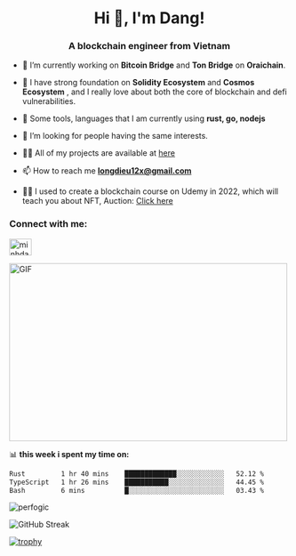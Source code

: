 <h1 align="center">Hi 👋, I'm Dang!</h1>
<h3 align="center">A blockchain engineer from Vietnam</h3>

- 🌱 I’m currently working on **Bitcoin Bridge** and **Ton Bridge** on **Oraichain**.

- 📖 I have strong foundation on **Solidity Ecosystem** and **Cosmos Ecosystem** , and I really love about both the core of blockchain and defi vulnerabilities.

- 💬 Some tools, languages that I am currently using **rust, go, nodejs**

- 🤝 I’m looking for people having the same interests.

- 👨‍💻 All of my projects are available at [here](https://github.com/perfogic?tab=repositories)

- 📫 How to reach me **longdieu12x@gmail.com**

- 👨‍🏫 I used to create a blockchain course on Udemy in 2022, which will teach you about NFT, Auction: [Click here](https://www.udemy.com/course/real-time-nft-auction-with-solidity-blockchain-dapp)

<h3 align="left">Connect with me:</h3>
<p align="left">
<a href="https://www.linkedin.com/in/phạm-minh-đăng-4a6b9515b/" target="blank"><img align="center" src="https://raw.githubusercontent.com/rahuldkjain/github-profile-readme-generator/master/src/images/icons/Social/linked-in-alt.svg" alt="minhdang0710" height="30" width="40" /></a>
</p>
<img align="center" alt="GIF" src="https://media.giphy.com/media/v1.Y2lkPTc5MGI3NjExaGx2OTI2N240MnFxdWYxZmY5NHJwaDI4MmQ0MTl6bHY5cmsxNm90OSZlcD12MV9pbnRlcm5hbF9naWZfYnlfaWQmY3Q9Zw/lQJNunHwZ32RGilGRO/giphy.gif" width="500" height="320" />

📊 **this week i spent my time on:**
<!--START_SECTION:waka-->

```txt
Rust         1 hr 40 mins    █████████████░░░░░░░░░░░░   52.12 %
TypeScript   1 hr 26 mins    ███████████░░░░░░░░░░░░░░   44.45 %
Bash         6 mins          █░░░░░░░░░░░░░░░░░░░░░░░░   03.43 %
```

<!--END_SECTION:waka-->

<p><img align="center" src="https://github-readme-stats.vercel.app/api/top-langs?username=perfogic&show_icons=true&locale=en&layout=compact" alt="perfogic" /></p>

![GitHub Streak](http://github-readme-streak-stats.herokuapp.com?user=perfogic&theme=dark&background=000004)

[![trophy](https://github-profile-trophy.vercel.app/?username=perfogic&theme=onedark)]()
